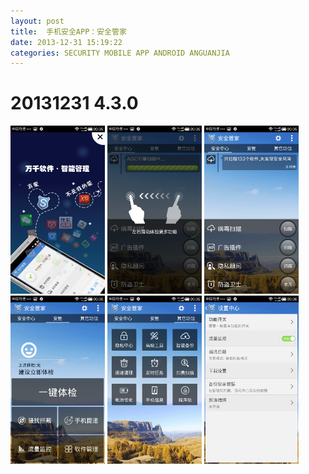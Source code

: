 ```yaml
---
layout: post
title:  手机安全APP：安全管家
date: 2013-12-31 15:19:22
categories: SECURITY MOBILE APP ANDROID ANGUANJIA
---
```



# 20131231 4.3.0

<img src="/img/posts/android-secure-app-anguanjia/4.3.0/anguanjia-01.png" style="width: 30%; height: 30%"/>
<img src="/img/posts/android-secure-app-anguanjia/4.3.0/anguanjia-02.png" style="width: 30%; height: 30%"/>
<img src="/img/posts/android-secure-app-anguanjia/4.3.0/anguanjia-03.png" style="width: 30%; height: 30%"/>
<img src="/img/posts/android-secure-app-anguanjia/4.3.0/anguanjia-04.png" style="width: 30%; height: 30%"/>
<img src="/img/posts/android-secure-app-anguanjia/4.3.0/anguanjia-05.png" style="width: 30%; height: 30%"/>
<img src="/img/posts/android-secure-app-anguanjia/4.3.0/anguanjia-06.png" style="width: 30%; height: 30%"/>